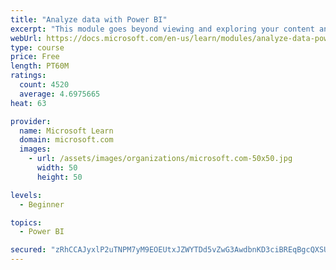 ```yaml
---
title: "Analyze data with Power BI"
excerpt: "This module goes beyond viewing and exploring your content and explains how to interact with it by working with reports and dashboards to uncover and share new business insights."
webUrl: https://docs.microsoft.com/en-us/learn/modules/analyze-data-power-bi/
type: course
price: Free
length: PT60M
ratings:
  count: 4520
  average: 4.6975665
heat: 63

provider:
  name: Microsoft Learn
  domain: microsoft.com
  images:
    - url: /assets/images/organizations/microsoft.com-50x50.jpg
      width: 50
      height: 50

levels:
  - Beginner

topics:
  - Power BI

secured: "zRhCCAJyxlP2uTNPM7yM9EOEUtxJZWYTDd5vZwG3AwdbnKD3ciBREqBgcQXSUDc81eBRzS2N7MLEGhopbKLk65Dz2mjDHUO/GZySxaCWvOeISu20TpkJ2dW+Nu5iWJL17QFi+ei/6wIj+rAZz7ZlfQMfVh4cq34V16c9ZAzKfqC/tPQNVq3/bTdTSMZDgFUQf1GlSdPycPbRG9KtErevqh5aglPNqwZDXqeY5jYPkueLi9m6x2gtrdpkeSKalV8ijoTM9dK8wwPra8Y85bG6GUCvjGXz3h43AMlgZTahBGW8L6WcJ7Rv1IBBfbhSSdC+ys5UsK3KybbhQ5Qh6/k6QgeFr3RvSN0abakIEeACO4MOYHiQ8OtgkdduyZ3bDPlIij4BTIS+9xTOlJJlw/L7CA==;H39Qu8lsvU7yto34vOsQ9Q=="
---
```


